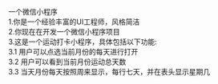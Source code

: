 一个微信小程序  
1.你是一个经验丰富的UI工程师，风格简洁  
2.你现在在开发一个微信小程序项目  
3.这是一个运动打卡小程序，具体包括以下功能:  
 3.1 用户可以点选当前月份的每天进行打开  
 3.2 用户可以看到当前月份运动总天数  
 3.3 当天月份每天按照周来显示，每行七天，并在表头显示星期几
